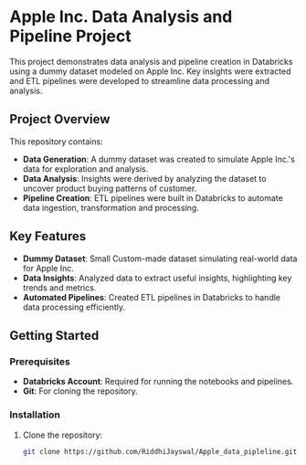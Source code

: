 # Apple Inc. Data Analysis and Pipeline Project

This project demonstrates data analysis and pipeline creation in Databricks using a dummy dataset modeled on Apple Inc. Key insights were extracted and ETL pipelines were developed to streamline data processing and analysis.

## Project Overview

This repository contains:

- **Data Generation**: A dummy dataset was created to simulate Apple Inc.'s data for exploration and analysis.
- **Data Analysis**: Insights were derived by analyzing the dataset to uncover product buying patterns of customer.
- **Pipeline Creation**: ETL pipelines were built in Databricks to automate data ingestion, transformation and processing.

## Key Features

- **Dummy Dataset**: Small Custom-made dataset simulating real-world data for Apple Inc.
- **Data Insights**: Analyzed data to extract useful insights, highlighting key trends and metrics.
- **Automated Pipelines**: Created ETL pipelines in Databricks to handle data processing efficiently.

## Getting Started

### Prerequisites

- **Databricks Account**: Required for running the notebooks and pipelines.
- **Git**: For cloning the repository.

### Installation

1. Clone the repository:
   ```bash
   git clone https://github.com/RiddhiJayswal/Apple_data_pipleline.git
